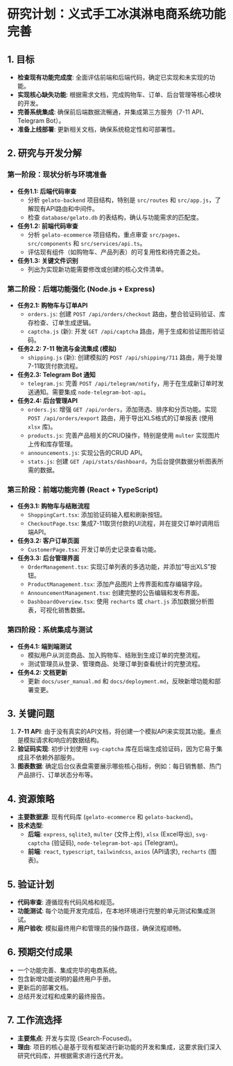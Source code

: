 # 研究计划：义式手工冰淇淋电商系统功能完善

## 1. 目标
- **检查现有功能完成度**: 全面评估前端和后端代码，确定已实现和未实现的功能。
- **实现核心缺失功能**: 根据需求文档，完成购物车、订单、后台管理等核心模块的开发。
- **完善系统集成**: 确保前后端数据流暢通，并集成第三方服务（7-11 API、Telegram Bot）。
- **准备上线部署**: 更新相关文档，确保系统稳定性和可部署性。

## 2. 研究与开发分解
### 第一阶段：现状分析与环境准备
- **任务1.1: 后端代码审查**
  - 分析 `gelato-backend` 项目结构，特别是 `src/routes` 和 `src/app.js`，了解现有API路由和中间件。
  - 检查 `database/gelato.db` 的表结构，确认与功能需求的匹配度。
- **任务1.2: 前端代码审查**
  - 分析 `gelato-ecommerce` 项目结构，重点审查 `src/pages`、`src/components` 和 `src/services/api.ts`。
  - 评估现有组件（如购物车、产品列表）的可复用性和待完善之处。
- **任务1.3: 关键文件识别**
  - 列出为实现新功能需要修改或创建的核心文件清单。

### 第二阶段：后端功能强化 (Node.js + Express)
- **任务2.1: 购物车与订单API**
  - `orders.js`: 创建 `POST /api/orders/checkout` 路由，整合验证码验证、库存检查、订单生成逻辑。
  - `captcha.js` (新): 开发 `GET /api/captcha` 路由，用于生成和验证图形验证码。
- **任务2.2: 7-11 物流与金流集成 (模拟)**
  - `shipping.js` (新): 创建模拟的 `POST /api/shipping/711` 路由，用于处理7-11取货付款流程。
- **任务2.3: Telegram Bot 通知**
  - `telegram.js`: 完善 `POST /api/telegram/notify`，用于在生成新订单时发送通知。需要集成 `node-telegram-bot-api`。
- **任务2.4: 后台管理API**
  - `orders.js`: 增强 `GET /api/orders`，添加筛选、排序和分页功能。实现 `POST /api/orders/export` 路由，用于导出XLS格式的订单报表 (使用 `xlsx` 库)。
  - `products.js`: 完善产品相关的CRUD操作，特别是使用 `multer` 实现图片上传和库存管理。
  - `announcements.js`: 实现公告的CRUD API。
  - `stats.js`: 创建 `GET /api/stats/dashboard`，为后台提供数据分析图表所需的数据。

### 第三阶段：前端功能完善 (React + TypeScript)
- **任务3.1: 购物车与结账流程**
  - `ShoppingCart.tsx`: 添加验证码输入框和刷新按钮。
  - `CheckoutPage.tsx`: 集成7-11取货付款的UI流程，并在提交订单时调用后端API。
- **任务3.2: 客户订单页面**
  - `CustomerPage.tsx`: 开发订单历史记录查看功能。
- **任务3.3: 后台管理界面**
  - `OrderManagement.tsx`: 实现订单列表的多选功能，并添加“导出XLS”按钮。
  - `ProductManagement.tsx`: 添加产品图片上传界面和库存编辑字段。
  - `AnnouncementManagement.tsx`: 创建完整的公告编辑和发布界面。
  - `DashboardOverview.tsx`: 使用 `recharts` 或 `chart.js` 添加数据分析图表，可视化销售数据。

### 第四阶段：系统集成与测试
- **任务4.1: 端到端测试**
  - 模拟用户从浏览商品、加入购物车、结账到生成订单的完整流程。
  - 测试管理员从登录、管理商品、处理订单到查看统计的完整流程。
- **任务4.2: 文档更新**
  - 更新 `docs/user_manual.md` 和 `docs/deployment.md`，反映新增功能和部署变更。

## 3. 关键问题
1. **7-11 API**: 由于没有真实的API文档，将创建一个模拟API来实现其功能。重点是模拟请求和响应的数据结构。
2. **验证码实现**: 初步计划使用 `svg-captcha` 库在后端生成验证码，因为它易于集成且不依赖外部服务。
3. **图表数据**: 确定后台仪表盘需要展示哪些核心指标，例如：每日销售额、热门产品排行、订单状态分布等。

## 4. 资源策略
- **主要数据源**: 现有代码库 (`gelato-ecommerce` 和 `gelato-backend`)。
- **技术选型**:
  - **后端**: `express`, `sqlite3`, `multer` (文件上传), `xlsx` (Excel导出), `svg-captcha` (验证码), `node-telegram-bot-api` (Telegram)。
  - **前端**: `react`, `typescript`, `tailwindcss`, `axios` (API请求), `recharts` (图表)。

## 5. 验证计划
- **代码审查**: 遵循现有代码风格和规范。
- **功能测试**: 每个功能开发完成后，在本地环境进行完整的单元测试和集成测试。
- **用户验收**: 模拟最终用户和管理员的操作路径，确保流程顺畅。

## 6. 预期交付成果
- 一个功能完善、集成完毕的电商系统。
- 包含新增功能说明的最终用户手册。
- 更新后的部署文档。
- 总结开发过程和成果的最终报告。

## 7. 工作流选择
- **主要焦点**: 开发与实现 (Search-Focused)。
- **理由**: 项目的核心是基于现有框架进行新功能的开发和集成，这要求我们深入研究代码库，并根据需求进行迭代开发。
